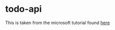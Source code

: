 # todo-api
This is taken from the microsoft tutorial found [here](https://docs.microsoft.com/en-us/aspnet/core/tutorials/first-web-api?view=aspnetcore-2.1)
